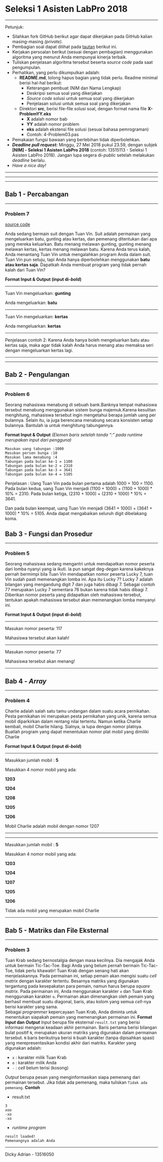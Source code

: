 # Seleksi 1 Asisten LabPro 2018
-----------------------------------
Petunjuk:

- Silahkan fork GitHub berikut agar dapat dikerjakan pada GitHub kalian masing-masing *(private)*.
- Pembagian soal dapat dilihat pada [tautan](https://docs.google.com/spreadsheets/d/1l8SNlbK4EI8wFb5_3pDDi3IfioO7VglCcPmfFCK2jJU/edit?usp=sharing) berikut ini.
- Kerjakan persoalan berikut (sesuai dengan pembagian) menggunakan algoritma yang menurut Anda mempunyai kinerja terbaik.
- Tuliskan penjelasan algoritma tersebut beserta *source code* pada saat pengumpulan.
- Perhatikan, yang perlu dikumpulkan adalah:
  - **README.md**, tolong hapus bagian yang tidak perlu. Readme minimal berisi hal-hal berikut:
    - Keterangan pembuat (NIM dan Nama Lengkap)
    - Deskripsi semua soal yang dikerjakan
    - *Source code* solusi untuk semua soal yang dikerjakan
    - Penjelasan solusi untuk semua soal yang dikerjakan
  - Direktori **src**, berisi file-file solusi soal, dengan format nama file **X-ProblemYY.eks**
    - **X** adalah nomor bab
    - **YY** adalah nomor problem
    - **eks** adalah ekstensi file solusi (sesuai bahasa pemrograman)
    - Contoh: 4-Problem03.pas
- Pemakaian fungsi bawaan yang berlebihan tidak diperbolehkan.
- ***Deadline pull request:*** Minggu, 27 Mei 2018 pukul 23.59, dengan subjek **[NIM] - Seleksi 1 Asisten LabPro 2018** (contoh: 13515113 - Seleksi 1 Asisten LabPro 2018). Jangan lupa segera di-*public* setelah melakukan *deadline* berlalu.
- *Have a nice day!*
------

------

------


## Bab 1 - Percabangan
---------------------------------
### Problem 7

[source code](src/1-Problem07.pas)

Anda sedang bermain suit dengan Tuan Vin. Suit adalah permainan yang mengeluarkan batu, gunting atau kertas, dan pemenang ditentukan dari apa yang mereka keluarkan. Batu menang melawan gunting, gunting menang melawan kertas, kertas menang melawan batu. Karena Anda terus kalah, Anda menantang Tuan Vin untuk mengalahkan program Anda dalam suit. Tuan Vin pun setuju, tapi Anda hanya diperbolehkan menggunakan **batu atau kertas saja**. Dapatkah Anda membuat program yang tidak pernah kalah dari Tuan Vin?


**Format Input & Output (input di-*bold*)**
***
Tuan Vin mengeluarkan: **gunting**

Anda mengeluarkan: **batu**
***
Tuan Vin mengeluarkan: **kertas**

Anda mengeluarkan: **kertas**
***
Penjelasan contoh 2:
Karena Anda hanya boleh mengeluarkan batu atau kertas saja, maka agar tidak kalah Anda harus menang atau memaksa seri dengan mengeluarkan kertas lagi.

---------------------------------
---------------------------------


## Bab 2 - Pengulangan
---------------------------------

### Problem 6


Seorang mahasiswa menabung di sebuah bank.Banknya tempat mahasiswa tersebut menabung menggunakan sistem bunga majemuk.Karena kesulitan menghitung, mahasiswa tersebut ingin mengetahui berapa jumlah uang per bulannya. Selain itu, ia juga berencana menabung secara konsisten setiap bulannya. Bantulah ia untuk menghitung tabungannya.


**Format Input & Output**
*(Elemen baris setelah tanda “:” pada runtime merupakan input dari pengguna)*
```
Masukan uang tabungan :1000 
Masukan persen bunga :10
Masukan lama menabung :4 
Tabungan pada bulan ke-1 = 1100  
Tabungan pada bulan ke-2 = 2310  
Tabungan pada bulan ke-3 = 3641  
Tabungan pada bulan ke-4 = 5105  
```


Penjelasan : Uang Tuan Vin pada bulan pertama adalah 1000 + 100 = 1100. Pada bulan kedua, uang Tuan
Vin menjadi (1100 + 1000) + (1100 + 1000) * 10% = 2310. Pada bulan ketiga, (2310 + 1000) + (2310 + 1000) * 10% =  3641.

Dan pada bulan keempat, uang Tuan Vin menjadi (3641 + 1000) + (3641 + 1000) * 10% =  5105. Anda dapat mengabaikan seluruh digit dibelakang koma.


## Bab 3 - Fungsi dan Prosedur
---------------------------------

### Problem 5

Seorang mahasiswa sedang mengantri untuk mendapatkan nomor peserta dari lomba nyanyi yang ia ikuti. Ia pun sangat deg-degan karena kakeknya pernah bermimpi bila Tuan Vin mendapatkan nomor peserta Lucky 7, tuan Vin sudah pasti memenangkan lomba ini. Apa itu Lucky 7? Lucky 7 adalah bilangan yang mengandung digit 7 dan juga habis dibagi 7. Sebagai contoh 77 merupakan Lucky 7 sementara 76 bukan karena tidak habis dibagi 7. Diberikan nomor peserta yang didapatkan oleh mahasiswa tersebut, tentukan apakah mahasiswa tersebut akan memenangkan lomba menyanyi ini.


**Format Input & Output (input di-*bold*)**
***
Masukan nomor peserta: 117

Mahasiswa tersebut akan kalah!
***
Masukan nomor peserta: 77

Mahasiswa tersebut akan menang!
***



## Bab 4 - *Array*
---------------------------------

### Problem 4

Charlie adalah salah satu tamu undangan dalam suatu acara pernikahan. Pesta pernikahan ini merupakan pesta pernikahan yang unik, karena semua mobil diparkirkan dalam rentang nilai tertentu. Namun ketika Charlie kembali, mobil Charlie hilang. Sialnya, ia lupa dengan nomor platnya. Buatlah program yang dapat menentukan nomor plat mobil yang dimiliki Charlie

**Format Input & Output (input di-*bold*)**
***
Masukkan jumlah mobil : **5**

Masukkan 4 nomor mobil yang ada:

**1203**

**1204**

**1208**

**1205**

**1206**

Mobil Charlie adalah mobil dengan nomor 1207
***
***
Masukkan jumlah mobil : **5**

Masukkan 4 nomor mobil yang ada:

**1203**

**1204**

**1207**

**1205**

**1206**


Tidak ada mobil yang merupakan mobil Charlie
***

## Bab 5 - Matriks dan File Eksternal
---------------------------------
### Problem 3

Tuan Krab sedang bernostalgia dengan masa kecilnya. Dia mengajak Anda untuk bermain Tic-Tac-Toe. 
Bagi Anda yang belum pernah bermain Tic-Tac-Toe, tidak perlu khawatir! Tuan Krab dengan senang hati akan menjelaskannya. Pada permainan ini, setiap pemain akan mengisi suatu *cell matrix* dengan karakter tertentu. Besarnya matriks yang digunakan tergantung pada kesepakatan para pemain, namun harus berupa *square matrix*. Pada permainan ini, Anda menggunakan karakter `x` dan Tuan Krab menggunakan karakter `o`. Permainan akan dimenangkan oleh pemain yang berhasil membuat suatu diagonal, baris, atau kolom yang semua *cell*-nya berisi karakter yang sama.  
Sebagai *programmer* kepercayaan Tuan Krab, Anda diminta untuk menentukan siapakah pemain yang memenangkan permainan ini.
**Format *Input* dan *Output***
*Input* berupa file eksternal `result.txt` yang berisi informasi mengenai keadaan akhir permainan. Baris pertama berisi bilangan bulat positif `N`, merupakan ukuran matriks yang digunakan dalam permainan tersebut. `N` baris berikutnya berisi `N` buah karakter (tanpa dipisahkan spasi) yang merepresentasikan kondisi akhir dari matriks. Karakter yang digunakan adalah:
- `x` : karakter milik Tuan Krab
- `o` : karakter milik Anda
- `-` : *cell* belum terisi (kosong)


*Output* berupa pesan yang menginformasikan siapa pemenang dari permainan tersebut. Jika tidak ada pemenang, maka tuliskan `Tidak ada pemenang`.
**Contoh**
- result.txt
```
3
xoo
-xo
-xo
```
- *runtime program*
```
result loaded!
Pemenangnya adalah Anda
```
-----------------------------------

Dicky Adrian - 13516050